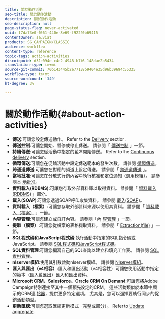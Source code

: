 ```yaml
---
title: 關於動作活動
seo-title: 關於動作活動
description: 關於動作活動
seo-description: null
page-status-flag: never-activated
uuid: f7da73e0-0661-440e-8e69-f92290b69415
contentOwner: sauviat
products: SG_CAMPAIGN/CLASSIC
audience: workflow
content-type: reference
topic-tags: action-activities
discoiquuid: d31c094e-c4c2-4948-b7f6-148dae2b5434
translation-type: tm+mt
source-git-commit: 70b143445b2e77128b9404e35d96b39694d55335
workflow-type: tm+mt
source-wordcount: '349'
ht-degree: 3%

---
```



# 關於動作活動{#about-action-activities}

* **傳送**:可讓您設定傳送動作。 Refer to the [Delivery](../../workflow/using/delivery.md) section.
* **傳送控制**:可讓您開始、暫停或停止傳送。 請參閱「 [傳送控制](../../workflow/using/delivery-control.md) 」一節。
* **持續傳送**:可讓您從活動中指定的藍本開始傳送。 Refer to the [Continuous delivery](../../workflow/using/continuous-delivery.md) section.
* **循環傳送**:可讓您在促銷活動中設定傳送範本的發生次數。 請參閱 [循環傳送](../../workflow/using/recurring-delivery.md)。
* **跨通道傳送**:可讓您在對應的頻道上設定傳送。 請參閱「 [跨通道傳送](../../workflow/using/cross-channel-deliveries.md) 」。
* **當地批准**:可讓您在分散式行銷內容中執行核准和定位通知（選用模組）。 請參閱本 [地批准](../../workflow/using/local-approval.md)。
* **資料載入(RDBMS)**:可讓您存取外部資料庫以取得資料。 請參閱「 [資料載入(RDBMS)](../../workflow/using/data-loading--rdbms-.md) 」部分。
* **載入(SOAP)**:可讓您透過SOAP呼叫收集資料。 請參閱 [載入(SOAP)](../../workflow/using/loading--soap-.md)。
* **資料載入（檔案）**:可讓您存取外部資料來源以使用其資料。 請參閱「 [資料載入（檔案）](../../workflow/using/data-loading--file-.md) 」一節。
* **內容管理**:可讓您建立或自訂內容。 請參閱「內 [容管理](../../workflow/using/content-management.md) 」一節。
* **提取（檔案）**:可讓您從檔案的表格擷取資料。 請參閱「 [Extraction(file)](../../workflow/using/extraction--file-.md) 」一節。
* **SQL程式碼和JavaScript程式碼**:執行活動中指定的SQL指令碼或JavaScript。 請參閱 [SQL程式碼和JavaScript程式碼](../../workflow/using/sql-code-and-javascript-code.md)。
* **SQL資料管理**:可讓您編寫自己的SQL查詢以建立和填充工作表。 請參閱 [SQL資料管理](../../workflow/using/sql-data-management.md)。
* **nlserver模組**:使用其引數啟動nlserver模組。 請參閱 [Nlserver模組](../../workflow/using/nlserver-module.md)。
* **匯入與匯出（v4相容）**:匯入和匯出活動（v4相容性）可讓您使用活動中指定的範本（匯入或匯出）匯入和匯出資料。
* **Microsoft CRM、Salesforce、Oracle CRM On Demand**:可讓您將Adobe Campaign特別連接至其中一個預先設定的CRM。 這些活動類似於本節中顯示的CRM連 [接器](../../workflow/using/crm-connector.md)，提供更多特定選項。 尤其是，您可以選擇要執行同步的促銷活動類型。
* **更新匯總**:可讓您選取匯總更新模式（完整或部分）。 Refer to [Update aggregate](../../workflow/using/update-aggregate.md).
